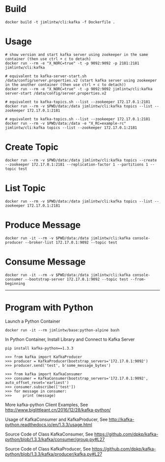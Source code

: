 # Build

```
docker build -t jimlintw/cli:kafka -f Dockerfile .
```

# Usage

```
# show version and start kafka server using zookeeper in the same container (then use ctrl + c to detach)
docker run --rm -e "X_NORC=true" -t -p 9092:9092 -p 2181:2181 jimlintw/cli:kafka

# equivalent to kafka-server-start.sh /data/config/server.properties.v2 (start kafka server using zookeeper in the another container (then use ctrl + c to detach))
docker run --rm -e "X_NORC=true" -t -p 9092:9092 jimlintw/cli:kafka server-start /data/config/server.properties.v2

# equivalent to kafka-topics.sh --list --zookeeper 172.17.0.1:2181
docker run --rm -v $PWD/data:/data jimlintw/cli:kafka topics --list --zookeeper 172.17.0.1:2181

# equivalent to kafka-topics.sh --list --zookeeper 172.17.0.1:2181
docker run --rm -v $PWD/data:/data -e "X_RC=example-rc" jimlintw/cli:kafka topics --list --zookeeper 172.17.0.1:2181

```

# Create Topic

```
docker run --rm -v $PWD/data:/data jimlintw/cli:kafka topics --create --zookeeper 172.17.0.1:2181 --replication-factor 1 --partitions 1 --topic test
```

# List Topic

```
docker run --rm -v $PWD/data:/data jimlintw/cli:kafka topics --list --zookeeper 172.17.0.1:2181
```

# Produce Message

```
docker run -it --rm -v $PWD/data:/data jimlintw/cli:kafka console-producer --broker-list 172.17.0.1:9092 --topic test
```

# Consume Message

```
docker run -it --rm -v $PWD/data:/data jimlintw/cli:kafka console-consumer --bootstrap-server 172.17.0.1:9092 --topic test --from-beginning
```

---

# Program with Python

Launch a Python Container

```
docker run -it --rm jimlintw/base:python-alpine bash
```

In Python Container, Install Library and Connect to Kafka Server

```
pip install kafka-python==1.3.3

>>> from kafka import KafkaProducer
>>> producer = KafkaProducer(bootstrap_servers='172.17.0.1:9092')
>>> producer.send('test', b'some_message_bytes')

>>> from kafka import KafkaConsumer
>>> consumer = KafkaConsumer(bootstrap_servers='172.17.0.1:9092', auto_offset_reset='earliest')
>>> consumer.subscribe(['test'])
>>> for message in consumer:
>>>     print (message)
```

More kafka-python Client Examples, See http://www.biglittleant.cn/2016/12/28/kafka-python/

Usage of KafkaConsumer and KafkaProducer, See http://kafka-python.readthedocs.io/en/1.3.3/usage.html

Source Code of Class KafkaConsumer, See https://github.com/dpkp/kafka-python/blob/1.3.3/kafka/consumer/group.py#L27

Source Code of Class KafkaProducer, See https://github.com/dpkp/kafka-python/blob/1.3.3/kafka/producer/kafka.py#L27
